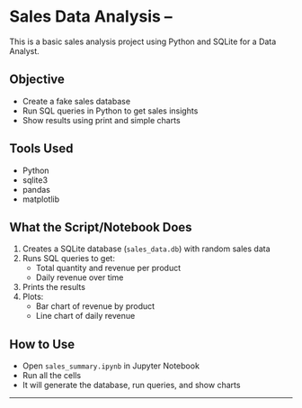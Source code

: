 # Sales Data Analysis – 

This is a basic sales analysis project using Python and SQLite for a Data Analyst.

## Objective
- Create a fake sales database
- Run SQL queries in Python to get sales insights
- Show results using print and simple charts

## Tools Used
- Python
- sqlite3
- pandas
- matplotlib

## What the Script/Notebook Does
1. Creates a SQLite database (`sales_data.db`) with random sales data
2. Runs SQL queries to get:
   - Total quantity and revenue per product
   - Daily revenue over time
3. Prints the results
4. Plots:
   - Bar chart of revenue by product
   - Line chart of daily revenue

## How to Use
- Open `sales_summary.ipynb` in Jupyter Notebook
- Run all the cells
- It will generate the database, run queries, and show charts

---


